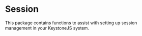 <!--[meta]
section: api
subSection: utilities
title: Session
[meta]-->

# Session

<!-- TODO -->

This package contains functions to assist with setting up session management in your KeystoneJS system.

